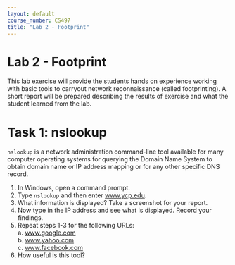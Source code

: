 ```yaml
---
layout: default
course_number: CS497
title: "Lab 2 - Footprint"
---
```


# Lab 2 - Footprint  

This lab exercise will provide the students hands on experience working with basic tools to carryout network reconnaissance (called footprinting). A short report will be prepared describing the results of exercise and what the student learned from the lab.

# Task 1: nslookup

```nslookup``` is a network administration command-line tool available for many computer operating systems for querying the Domain Name System to obtain domain name or IP address mapping or for any other specific DNS record.

1. In Windows, open a command prompt.
2. Type ```nslookup``` and then enter www.ycp.edu.
3. What information is displayed? Take a screenshot for your report.
4. Now type in the IP address and see what is displayed. Record your findings.
5. Repeat steps 1-3 for the following URLs: <br/>
    a. www.google.com </br>
    b. www.yahoo.com </br>
    c. www.facebook.com </br>
6. How useful is this tool?
